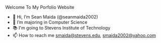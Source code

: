 Welcome To My Porfolio Website

- 👋 Hi, I’m Sean Maida (@seanmaida2002)
- 👀 I’m majoring in Computer Science
- 📚 I'm going to Stevens Institute of Technology
- 📫 How to reach me smaida@stevens.edu, smaida2002@yahoo.com

<!---
seanmaida2002/seanmaida2002 is a ✨ special ✨ repository because its `README.md` (this file) appears on your GitHub profile.
You can click the Preview link to take a look at your changes.
--->
